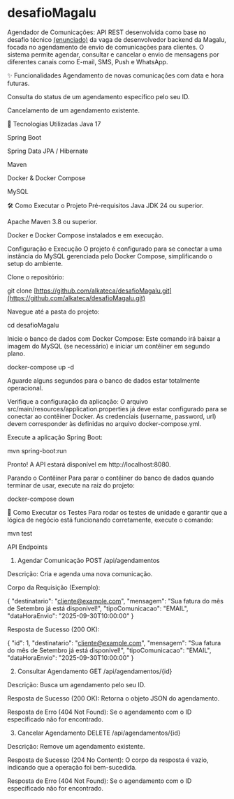 # desafioMagalu
Agendador de Comunicações:
API REST desenvolvida como base no desafio técnico [(enunciado)](https://github.com/alkateca/desafioMagalu/blob/main/enunciado.md) da vaga de desenvolvedor backend da Magalu, focada no agendamento de envio de comunicações para clientes. O sistema permite agendar, consultar e cancelar o envio de mensagens por diferentes canais como E-mail, SMS, Push e WhatsApp.

✨ Funcionalidades
Agendamento de novas comunicações com data e hora futuras.

Consulta do status de um agendamento específico pelo seu ID.

Cancelamento de um agendamento existente.

🚀 Tecnologias Utilizadas
Java 17

Spring Boot

Spring Data JPA / Hibernate

Maven

Docker & Docker Compose

MySQL

🛠️ Como Executar o Projeto
Pré-requisitos
Java JDK 24 ou superior.

Apache Maven 3.8 ou superior.

Docker e Docker Compose instalados e em execução.

Configuração e Execução
O projeto é configurado para se conectar a uma instância do MySQL gerenciada pelo Docker Compose, simplificando o setup do ambiente.

Clone o repositório:

git clone [https://github.com/alkateca/desafioMagalu.git](https://github.com/alkateca/desafioMagalu.git)

Navegue até a pasta do projeto:

cd desafioMagalu

Inicie o banco de dados com Docker Compose:
Este comando irá baixar a imagem do MySQL (se necessário) e iniciar um contêiner em segundo plano.

docker-compose up -d

Aguarde alguns segundos para o banco de dados estar totalmente operacional.

Verifique a configuração da aplicação:
O arquivo src/main/resources/application.properties já deve estar configurado para se conectar ao contêiner Docker. As credenciais (username, password, url) devem corresponder às definidas no arquivo docker-compose.yml.

Execute a aplicação Spring Boot:

mvn spring-boot:run

Pronto! A API estará disponível em http://localhost:8080.

Parando o Contêiner
Para parar o contêiner do banco de dados quando terminar de usar, execute na raiz do projeto:

docker-compose down

🧪 Como Executar os Testes
Para rodar os testes de unidade e garantir que a lógica de negócio está funcionando corretamente, execute o comando:

mvn test

API Endpoints
1. Agendar Comunicação
POST /api/agendamentos

Descrição: Cria e agenda uma nova comunicação.

Corpo da Requisição (Exemplo):

{
  "destinatario": "cliente@example.com",
  "mensagem": "Sua fatura do mês de Setembro já está disponível!",
  "tipoComunicacao": "EMAIL",
  "dataHoraEnvio": "2025-09-30T10:00:00"
}

Resposta de Sucesso (200 OK):

{
  "id": 1,
  "destinatario": "cliente@example.com",
  "mensagem": "Sua fatura do mês de Setembro já está disponível!",
  "tipoComunicacao": "EMAIL",
  "dataHoraEnvio": "2025-09-30T10:00:00"
}

2. Consultar Agendamento
GET /api/agendamentos/{id}

Descrição: Busca um agendamento pelo seu ID.

Resposta de Sucesso (200 OK): Retorna o objeto JSON do agendamento.

Resposta de Erro (404 Not Found): Se o agendamento com o ID especificado não for encontrado.

3. Cancelar Agendamento
DELETE /api/agendamentos/{id}

Descrição: Remove um agendamento existente.

Resposta de Sucesso (204 No Content): O corpo da resposta é vazio, indicando que a operação foi bem-sucedida.

Resposta de Erro (404 Not Found): Se o agendamento com o ID especificado não for encontrado.
